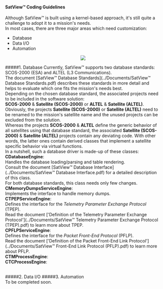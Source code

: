 #### SatView™ Coding Guidelines<br />
Although SatView™ is built using a kernel-based approach, it's still quite a challenge to adopt it to a mission's needs.<br />
In most cases, there are three major areas which need customization:
- Database
- Data I/O
- Automation<br />
<p align="center">
  <img src="../Images/SatView™%20Interfaces.png" />
</p>

#####1. Database
Currently, SatView™ supports two database standards: SCOS-2000 (ESA) and ALTEL (L3 Communications).<br />
The document [SatView™ Database Standards](../Documents/SatView™ Database Standards.pdf) describes these standards in more detail and helps to evaluate which one fits the mission's needs best.<br />
Depending on the chosen database standard, the associated projects need to be included in the software solution:<br />
**SCOS-2000** & **Satellite (SCOS-2000)** or **ALTEL** & **Satellite (ALTEL)**.
Obviously, the projects **Satellite (SCOS-2000)** or **Satellite (ALTEL)** need to be renamed to the mission's satellite name and the unused projects can be excluded from the solution.<br />
Whereas the projects **SCOS-2000** & **ALTEL** define the generic behavior of all satellites using that database standard, the associated **Satellite (SCOS-2000)** & **Satellite (ALTEL)** projects contain any deviating code. With other words, the latter ones contain derived classes that implement a satellite specific behavior via virtual functions.<br />
In a nutshell, such a database driver is made-up of these classes:<br />
**CDatabaseEngine**:<br />
Handles the database loading/parsing and table rendering.<br />
Consult the document [SatView™ Database Interface](../Documents/SatView™ Database Interface.pdf) for a detailed description of this class.<br />
For both database standards, this class needs only few changes.<br />
**CMemoryDumpsServiceEngine**:<br />
Implements the interface to handle memory dumps.<br />
**CTPEPServiceEngine**:<br />
Defines the interface for the *Telemetry Parameter Exchange Protocol* (TPEP).<br />
Read the document ['Definition of the Telemetry Parameter Exchange Protocol'](../Documents/SatView™ Telemetry Parameter Exchange Protocol (TPEP).pdf) to learn more about TPEP.<br />
**CPFLPServiceEngine**:<br />
Defines the interface for the *Packet Front-End Protocol* (PFLP).<br />
Read the document ['Definition of the Packet Front-End Link Protocol'](../Documents/SatView™ Front-End Link Protocol (PFLP).pdf) to learn more about PFLP.<br />
**CTMProcessEngine**:<br />
**CTCProcessEngine**:<br />


<br />  
#####2. Data I/O
#####3. Automation

<br />  
To be completed soon.
